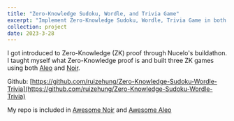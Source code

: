 ```yaml
---
title: "Zero-Knowledge Sudoku, Wordle, and Trivia Game"
excerpt: "Implement Zero-Knowledge Sudoku, Wordle, Trivia Game in both <a href='https://www.aleo.org/'>Aleo</a>  and <a href='https://noir-lang.org/'>Noir</a>.<br/> <img src='/images/Zero-Knowledge Sudoku, Wordle, and Trivia Game Tweet.png' alt='Zero-Knowledge Sudoku, Wordle, and Trivia Game Tweet' style='max-width: 500px; max-height: 400px;'>"
collection: project
date: 2023-3-28
---
```


I got introduced to Zero-Knowledge (ZK) proof through Nucelo's buildathon. I taught myself what Zero-Knowledge proof is and built three ZK games using both [Aleo](https://www.aleo.org/) and [Noir](https://noir-lang.org/).

Github: [https://github.com/ruizehung/Zero-Knowledge-Sudoku-Wordle-Trivia](https://github.com/ruizehung/Zero-Knowledge-Sudoku-Wordle-Trivia)

My repo is included in [Awesome Noir](https://github.com/noir-lang/awesome-noir) and [Awesome Aleo](https://github.com/howardwu/awesome-aleo)
